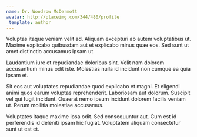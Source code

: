 ```yaml
---
name: Dr. Woodrow McDermott
avatar: http://placeimg.com/344/480/profile
_template: author
---
```

Voluptas itaque veniam velit ad. Aliquam excepturi ab autem voluptatibus ut. Maxime explicabo quibusdam aut et explicabo minus quae eos. Sed sunt ut amet distinctio accusamus ipsam ut.
  
Laudantium iure et repudiandae doloribus sint. Velit nam dolorem accusantium minus odit iste. Molestias nulla id incidunt non cumque ea quia ipsam et.
  
Sit eos aut voluptates repudiandae quod explicabo et magni. Et eligendi animi quos earum voluptas reprehenderit. Laboriosam aut dolorum. Suscipit vel qui fugit incidunt. Quaerat nemo ipsum incidunt dolorem facilis veniam ut. Rerum mollitia molestiae accusamus.
  
Voluptates itaque maxime ipsa odit. Sed consequuntur aut. Cum est id perferendis id deleniti ipsam hic fugiat. Voluptatem aliquam consectetur sunt ut est et.
